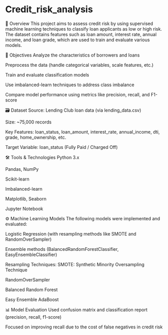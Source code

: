 # Credit_risk_analysis
📌 Overview
This project aims to assess credit risk by using supervised machine learning techniques to classify loan applicants as low or high risk. The dataset contains features such as loan amount, interest rate, annual income, and loan grade, which are used to train and evaluate various models.

🎯 Objectives
Analyze the characteristics of borrowers and loans

Preprocess the data (handle categorical variables, scale features, etc.)

Train and evaluate classification models

Use imbalanced-learn techniques to address class imbalance

Compare model performance using metrics like precision, recall, and F1-score

🗃️ Dataset
Source: Lending Club loan data (via lending_data.csv)

Size: ~75,000 records

Key Features: loan_status, loan_amount, interest_rate, annual_income, dti, grade, home_ownership, etc.

Target Variable: loan_status (Fully Paid / Charged Off)

🛠️ Tools & Technologies
Python 3.x

Pandas, NumPy

Scikit-learn

Imbalanced-learn

Matplotlib, Seaborn

Jupyter Notebook

⚙️ Machine Learning Models
The following models were implemented and evaluated:

Logistic Regression (with resampling methods like SMOTE and RandomOverSampler)

Ensemble methods (BalancedRandomForestClassifier, EasyEnsembleClassifier)

Resampling Techniques:
SMOTE: Synthetic Minority Oversampling Technique

RandomOverSampler

Balanced Random Forest

Easy Ensemble AdaBoost

📊 Model Evaluation
Used confusion matrix and classification report (precision, recall, f1-score)

Focused on improving recall due to the cost of false negatives in credit risk

